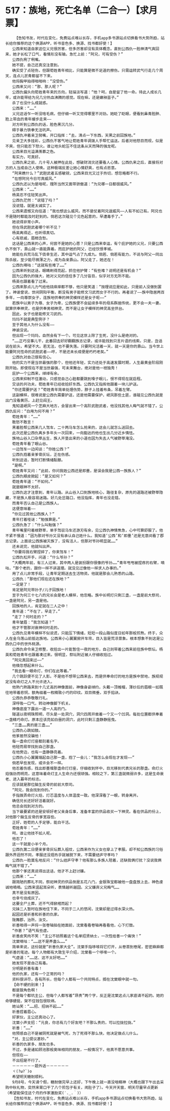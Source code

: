 # 517：族地，死亡名单（二合一）【求月票】
        【告知书友，时代在变化，免费站点难以长存，手机app多书源站点切换看书大势所趋，站长给你推荐的这个换源APP，听书音色多、换源、找书都好使！】
       公西来知道自家这位义兄很厉害，但多厉害却没有具体概念。直到公西仇一脸神清气爽回来，她才长松了口气，看情形没有输。急忙上前：“阿兄，可有受伤？”
       公西仇咧了咧嘴。
       她不提，自己还真没注意到。
       确实受了点轻伤，但跟荀姓青年相比，只能算是微不足道的擦伤。只需运转武气行走几个周天，连点儿淤青都留不下来。
       他将胸甲拍得啪啪响：“没受伤。”
       公西来又问：“那、那人呢？”
       公西仇偏头向荀姓青年来的方向，轻描淡写道：“他？呵，自是留了他一命。待此人成长几年，或许能带给为兄几分热血沸腾的感觉。现在嘛，还是嫩秧苗子。”
       杀了也没什么成就感。
       公西来：“……”
       义兄这话乍一听没啥毛病，但仔细一听又觉得哪里不对劲。她眨了眨眼，便看到鼻青脸肿、脸上带血的青年缓步走来——
       对方听到公西仇的话，脸色黑沉几分。
       碍于暴力铁拳无法吭声。
       公西仇冲着亲卫努嘴，开口指挥：“去，清点一下东西，天黑之前回族地。”
       见亲卫大多挂彩，公西仇不客气地让荀姓青年调拨人手帮忙运送。后者对他怒目而视，似是不爽，但只能忍下怒火。谁让地头蛇压不住这条从天而降的强龙呢。
       公西来目光溢满羡慕之色。
       有实力，可真好。
       公西仇来之前，几十号人被押在此处，想破财消灾还要看人心情。公西仇来之后，直接将对方的人当成自己人使唤。这种极端反差让她心情舒爽，也有点悲意。
       “阿来瞧什么？”武胆武者五感敏锐，公西来目光又过于热切，想忽略都不行。
       “在想阿兄今日可真威风。”
       公西仇还以为是啥呢，理所当然又面带骄傲道：“为兄哪一日都很威风。”
       公西来：“……”
       杨英忍不住轻笑出声。
       公西仇茫然：“说错了吗？”
       没说错，就是太诚实了。
       公西来遗憾又向往道：“我也想这么威风，而不是仗着阿兄逞威风——人有不如己有。阿兄也不是随时都能及时赶到的。倘若这次碰见个见色起意的，早遭毒手了。”
       她说得非常小声。
       但在场武胆武者哪个听不见？
       杨英离得近，也听得真切。
       心有悲戚，眉梢含愁。
       这话是公西来的心声，何尝不是她的心愿？只是公西来幸运，有个庇护她的义兄，只要公西仇不倒下，靠山就一直能靠着。而庇护她的阿父，已经饮恨孝城。
       她能在兵荒马乱下侥幸生还，其中运气占了九成九。倘若、倘若有能力，不说与阿父一同出阵杀敌，至少能尽微薄之力，成为血亲靠山。阿父走了，她还在！
       公西仇嘀咕：“这就有些难了……”
       公西来听到这话，眼睛刷得亮起，抓住他护臂：“有些难？说明还是有机会？”
       因为公西仇的强大，她对义兄的信任多了几分盲目，似乎对方无所不能。
       杨英也跟着看了过来。
       公西来那点儿力气给他挠痒痒都不够，他只是笑道：“按理说应是如此，只是前人没做到罢了。神谕曾说，世间阴阳平衡，断没有男子能修文习武而女子不行的。再者说了——族中隐居两百多年，一向尊崇女子，连族地供奉的神灵模样还是女子呢——”
       若族中以男子为尊、女子为卑，公西族便不会延续多年的母系群居传统，更不会一夫一妻。就算供奉神灵，也是供奉男相神灵，而不是让女子模样的神灵高坐供台。
       因此，女子也是能修文习武的。
       玛玛不就是典型例子？
       至于其他人为什么没有——
       神谕没说。
       但出现一个玛玛，自然会有下一个。可见这世上除了生死，没什么是绝对的。
       “……正巧没事儿干，此番回去好好翻翻族志记录，或许能找到只言片语的线索。只是，丑话说在前头，希望不大。若无法，也不要失落。只要阿兄活着一天，就一天是你的靠山。当今世上能要阿兄性命的武胆武者——哼，不是还未长成便是朽朽老矣。”
       公西仇对自己很有信心。
       他的实力不是当世最强的那个，但他还年轻，实力还处于高速发展时期，人生最黄金阶段刚刚开始。即使现在不是当世最强，可未来舞台，绝对是他一枝独秀！
       庇护一个公西来，绰绰有余。
       公西来抑制不住激动，只感觉自己心脏都要跳到嗓子眼儿，恨不得现在就启程。
       交谈的共功夫，荀姓青年已经收拾好东西。公西仇又指挥他跟着一块儿护送。
       “你还需要护送？”荀姓青年简单处理伤势，脖子上挂着布条，吊着左臂。
       这副模样，很难说是公西仇需要护送，还是他需要保护，岷凤那些土匪，谁碰见公西仇就是出门没看黄历，上赶见阎王。
       鬼知道岷凤一个芝麻大地方，会冒出来一个高阶武胆武者，他没找其他人晦气就不错了。公西仇反问：“白用为何不用？”
       荀姓青年：“……”
       敢怒不敢言！
       黑着脸帮公西来几人驾车，二十两马车怎么抢来的，这会儿就怎么送回去。
       此次还是公西仇离乡多年头一次回来，一向豁达的他也生出几分近乡情怯。
       族地山谷入口杂草丛生，族人开垦出来的小道也因为失去人气被野草淹没。
       荀姓青年看了眼山谷。
       一边驾车一边闲谈：“你姓公西？”
       公西仇抱着亲爹骨灰坛，正在伤感。
       听到这话，暂时打断情绪酝酿。
       “是啊。”
       荀姓青年又问：“此前，你问我姓公西还是即墨，是误会我是公西一族族人？”
       公西仇眼皮掀起：“是又如何？”
       荀姓青年道：“不如何。”
       就是眼神不太好。
       公西仇这才注意到，青年认路。从山谷入口到族地核心，路径复杂，原先的道路还被野草隐藏，不是族人极容易迷路。好几处岔路口，他没指挥，青年也没走错。
       而青年否认自己是公西族人。
       这便意味着——
       “你见过其他公西族人？”
       青年打着哑谜：“勉强算是。”
       公西仇急了：“什么叫勉强？”
       青年嘴里叼着根野草，单手驾驭马车还游刃有余，见公西仇神情焦急，心中可算舒服了。他不紧不慢道：“因为那对爷孙又没有承认自己姓什么。我知道‘公西’和‘即墨’还是无意间看了郡志记录。上面说公西族被灭族了，没有活人，但那对爷孙明显就……”
       还未说完，他就叫出声。
       “你要将我右臂捏碎了，你来驾车！”
       公西仇松开手，问道：“什么爷孙？”
       “大概两年前，有三人过来，其中两人是装扮跟你很像的爷孙……”青年甩甩被捏疼的右臂，嘀咕，“那个老的，跟你一样不讲道理。就没见过像他一样求人办事的。”
       用了点儿非常手段，让青年定期送去生活物资。他就是那会儿熟悉的山路。
       公西仇：“那他们现在还在族地？”
       一定是了！
       肯定是阿兄带孙子/儿子回族地！
       至于为何三十七八的兄长会是老人模样，他忽略。族中长明灯只剩三盏，一盏是前大祭司，一盏是阿兄，另一盏是他。
       回族地的人，肯定就在二人之中！
       青年道：“不在了，早走了。”
       “走了？何时走的？”
       青年皱眉：“我怎知道？”
       他才不管那对衰神何时走的。
       公西仇见青年模样不似说谎，只能压下情绪，短短一段山路似度日如年那般煎熬。终于，众人在金乌落山前抵达族地。公西来小心翼翼掀开车帘，目入皆是荒凉景象。根本想象不到这是公西仇口中的世外桃源。
       公西仇命令亲卫修整，收拾出一片能暂住一夜的地方，自己则带着公西来前往族中祭坛。杨英和荀姓青年也跟着凑过来。很明显，祭坛附近被人仔细收拾过。
       “阿兄真回来过——”
       他倏忽想起来什么。
       “我去看一眼命灯，你们在此等着。”
       几个跳跃便不见了人影。不是他不想带公西来去，而是供奉命灯的地方是族中禁地，族规规定没有命灯之人不允许进入。
       他熟门熟路来到十几丈高的神像面前，神像身姿绰约，头戴一顶帷帽，薄纱后的眉眼一如既往地带着悲悯，额角缀着一枚精致小巧的印纹。双目微垂，双手掐诀。
       公西仇恭恭敬敬行礼。
       深呼吸一口气，转动神像脚下机关。
       神像底座下露出一道一人高的门。
       隧道以夜明珠照明，尽头是一处洞穴，洞穴四周开凿着一个又一个凹洞。每处位置都供奉着一盏精巧命灯。原本应该亮如白昼的洞穴，此时只剩三盏静静摇曳。
       “三盏……真的是三盏……”
       公西仇心跳如鼓。
       他爹居然没骗他！
       每一盏命灯灯座都刻着名字。
       他轻而易举找到自己那盏。
       在他旁边，也有一盏静静亮着。
       公西仇小心翼翼端起自己那一盏，抱了一会儿：“我怎么会现在才发现——”
       倘若早些发现，或许会不一样。
       他忍着伤感，找出即墨璨那盏命灯灯座，仔细收到怀中，目光移到代表兄长的那盏。命灯火焰强劲而明亮，这意味着命灯主人生命力还很顽强。相较之下，第三盏就微弱许多，这是生命衰老、进入暮年的标志。
       应该就是那位脑生反骨的前前大祭司。
       “阿兄，我会找到你的。”
       手指拨弄命灯火焰，灯芯温度与人体温度一致。他深深看了一眼，转身离开。
       确信兄长还好好活着就好。
       他总会找到对方的。
       当下最要紧的还是安顿好老父亲身后事，准备丰富的供品收买一下神灵。看在供品的份上，对他那个脑生反骨的爹宽容些。
       正好，姓荀的人手足够，能白干活。
       荀姓青年：“……”
       呵，谁让他技不如人呢。
       他忍了！
       这一干就是小半个月。
       公西仇第二日便亲爹骨灰坛葬入祖坟，公西来作为义女也穿上了孝服。却不知公西族的习俗跟外界迥然不同，孝服还没捂热乎就被脱下来，不需要结庐守孝吗？
       公西仇一脸莫名地反问：“什么结庐守孝？他有那么多族人陪着，还缺我俩打扰？没说我俩晦气就不错了。”
       他那个爹还真说得出这话，他才不上赶讨嫌。
       公西来：“……”
       跟简陋的葬礼不同，祭祀神灵的供品倒是五花八门，金银珠宝都被他一盘盘放上去，神色虔诚地喃喃。公西来竖起耳朵听，表情越听越囧。义父嫌弃义兄晦气……
       真不是没有原因。
       也幸亏烧成灰了。
       这要全尸土葬，还不气得掀棺而起？
       兄妹二人暂时在族地住下来，不同于二人的悠闲，沈棠却是过得水深火热。
       起因还是祈善和祈善的仇家。
       陇舞郡，治所，汝爻。
       祈善啪得一声将一张卷轴拍在她面前，沈棠看看卷轴再看看他，心下打鼓。
       “作甚？”语气有些虚。
       祈善皮笑肉不笑：“主公不妨照着这个名单招贤纳士，一次性给善一个痛快！”
       沈棠嘀咕：“……这不是养蛊么……”
       简单来说，这份就是“祈善仇家大全”。沈棠手指哆嗦将它打开，从卷首到卷尾，密密麻麻都是祈善的笔迹。每个人物都有大致生平介绍，沈棠看一个哆嗦一个。
       气虚道：“……这、这不太好吧……”
       她发现不是自己有毒。
       分明是祈善有毒！
       他的仇家，还有一个正常的吗？
       资料很详尽，各有所长，但每个人都有一个共同特点，搁在沈棠眼中就一句。
       【命不硬的别来！】
       都是狠角色啊！
       不是每个都坑主公，但每个人都写着“昂贵”两个字，反正是沈棠这点儿家底请不起的。她的命够硬挺，架不住钱包很软绵。
       她讪笑：“……招、招纳不起……”
       祈善捏着眉心。
       好家伙，主公还真动心了。
       沈棠小声支招：“元良，你总有几个好友吧？不那么贵的，可以拉拢拉拢。”
       祈善：“……”
       他预感自己不是被阴死就是被气死，为了死得不那么快，他决定做点儿什么。
       “对，主公提议甚妙。”
       祈善的仇家多，朋友也多。
       不过，多是诸如顾池那般臭味相同的朋友，一般情况下，他真不愿意共事。
       但现在——
       不出招是不行了。
       －－－－－－题外话－－－－－－
       ヾ(?ω?`)o
       希望明天糖耐顺利。
       9月8号，今天请个假，糖耐做完早上还好，下午晚上就一直没啥精神（大概也跟下午出去采购中秋礼物，突然来胃口干了八个煎包子有关，闹肚子了）。今天开天窗，明天尽量早点更新（希望能保住这个月的作家激励奖(′._.｀)）
       【告知书友，时代在变化，免费站点难以长存，手机app多书源站点切换看书大势所趋，站长给你推荐的这个换源APP，听书音色多、换源、找书都好使！】
